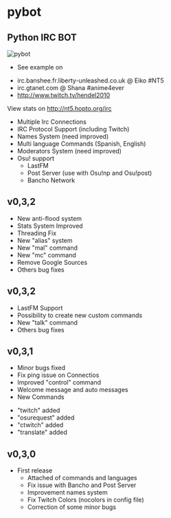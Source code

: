 pybot
=====

Python IRC BOT
-------------------

![pybot](https://cloud.githubusercontent.com/assets/7063644/2620579/d7c100ac-bc40-11e3-9754-b3ac5d96a76f.png)

* See example on
 - irc.banshee.fr.liberty-unleashed.co.uk @ Eiko #NT5
 - irc.gtanet.com @ Shana #anime4ever
 - http://www.twitch.tv/hendel2010

View stats on http://nt5.hopto.org/irc

* Multiple Irc Connections
* IRC Protocol Support (including Twitch)
* Names System (need improved)
* Multi language Commands (Spanish, English)
* Moderators System (need improved)
* Osu! support
  - LastFM
  - Post Server (use with Osu!np and Osu!post)
  - Bancho Network

v0,3,2
-------------------
* New anti-flood system
* Stats System Improved
* Threading Fix
* New "alias" system
* New "mal" command
* New "mc" command
* Remove Google Sources
* Others bug fixes

v0,3,2
-------------------
* LastFM Support
* Possibility to create new custom commands
* New "talk" command
* Others bug fixes

v0,3,1
-------------------
* Minor bugs fixed
* Fix ping issue on Connectios
* Improved "control" command
* Welcome message and auto messages
* New Commands
 - "twitch" added
 - "osurequest" added
 - "ctwitch" added
 - "translate" added

v0,3,0
-------------------
* First release
  - Attached of commands and languages
  - Fix issue with Bancho and Post Server
  - Improvement names system
  - Fix Twitch Colors (nocolors in config file)
  - Correction of some minor bugs
